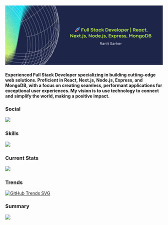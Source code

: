 ![Full Stack Developer | React, Node.js, MongoDB | Crafting innovative web solutions.](https://raw.githubusercontent.com/ranitsarker/ranitsarker/main/gitbanner.png)
#### Experienced Full Stack Developer specializing in building cutting-edge web solutions. Proficient in React, Next.js, Node.js, Express, and MongoDB, with a focus on creating seamless, performant applications for exceptional user experiences. My vision is to use technology to connect and simplify the world, making a positive impact.
### Social
  <a href="https://www.linkedin.com/in/ranit-sarker-586074b4/">
    <img src="https://skillicons.dev/icons?i=linkedin" />
  </a>
  
### Skills
  <a href="https://github.com/ranitsarker">
    <img src="https://skillicons.dev/icons?i=react,nodejs,mongodb,nextjs,expressjs,tailwind,js,html,css,firebase&perline=5" />
  </a>
  
### Current Stats
![](http://github-profile-summary-cards.vercel.app/api/cards/stats?username=ranitsarker&theme=chartreuse_dark)

### Trends
[![GitHub Trends SVG](https://api.githubtrends.io/user/svg/ranitsarker/langs?time_range=six_months&theme=dark)](https://githubtrends.io)

### Summary
![](http://github-profile-summary-cards.vercel.app/api/cards/profile-details?username=ranitsarker&theme=chartreuse_dark)





